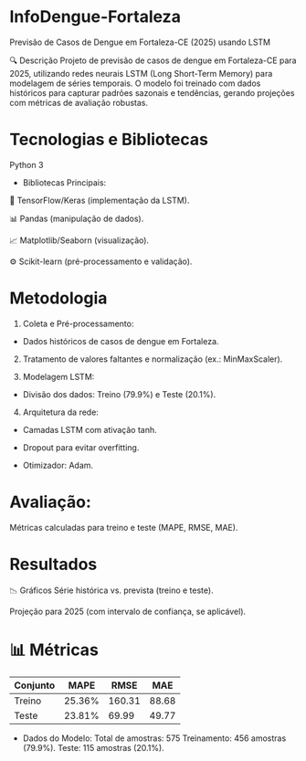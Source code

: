 # InfoDengue-Fortaleza
Previsão de Casos de Dengue em Fortaleza-CE (2025) usando LSTM

🔍 Descrição
Projeto de previsão de casos de dengue em Fortaleza-CE para 2025, utilizando redes neurais LSTM (Long Short-Term Memory) para modelagem de séries temporais. O modelo foi treinado com dados históricos para capturar padrões sazonais e tendências, gerando projeções com métricas de avaliação robustas.

# Tecnologias e Bibliotecas
Python 3

* Bibliotecas Principais:

🧠 TensorFlow/Keras (implementação da LSTM).

📊 Pandas (manipulação de dados).

📈 Matplotlib/Seaborn (visualização).

⚙️ Scikit-learn (pré-processamento e validação).

# Metodologia
1. Coleta e Pré-processamento:

- Dados históricos de casos de dengue em Fortaleza.

2. Tratamento de valores faltantes e normalização (ex.: MinMaxScaler).

3. Modelagem LSTM:

- Divisão dos dados: Treino (79.9%) e Teste (20.1%).

4. Arquitetura da rede:

- Camadas LSTM com ativação tanh.

- Dropout para evitar overfitting.

- Otimizador: Adam.

# Avaliação:

Métricas calculadas para treino e teste (MAPE, RMSE, MAE).

# Resultados
📉 Gráficos
Série histórica vs. prevista (treino e teste).

Projeção para 2025 (com intervalo de confiança, se aplicável).

# 📊 Métricas
Conjunto  |	MAPE  | RMSE	| MAE
--------  |--------|------|-----  
Treino	|  25.36%  |	160.31	| 88.68
Teste	  | 23.81%	|69.99	| 49.77

* Dados do Modelo:
Total de amostras: 575
Treinamento: 456 amostras (79.9%).
Teste: 115 amostras (20.1%).

